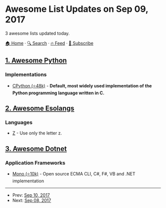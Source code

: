 # Awesome List Updates on Sep 09, 2017

3 awesome lists updated today.

[🏠 Home](/README.md) · [🔍 Search](https://test.trackawesomelist.com/search/) · [🔥 Feed](https://test.trackawesomelist.com/rss.xml) · [📮 Subscribe](https://trackawesomelist.us17.list-manage.com/subscribe?u=d2f0117aa829c83a63ec63c2f&id=36a103854c)



## [1. Awesome Python](/content/vinta/awesome-python/README.md)

### Implementations

*   [CPython (⭐48k)](https://github.com/python/cpython) - **Default, most widely used implementation of the Python programming language written in C.**

## [2. Awesome Esolangs](/content/angrykoala/awesome-esolangs/README.md)

### Languages

*   [Z](https://esolangs.org/wiki/Z) - Use only the letter z.

## [3. Awesome Dotnet](/content/quozd/awesome-dotnet/README.md)

### Application Frameworks

*   [Mono (⭐10k)](https://github.com/mono/mono) - Open source ECMA CLI, C#, F#, VB and .NET implementation

---

- Prev: [Sep 10, 2017](/content/2017/09/10/README.md)
- Next: [Sep 08, 2017](/content/2017/09/08/README.md)